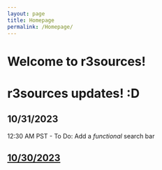 ```yaml
---
layout: page
title: Homepage
permalink: /Homepage/
---
```

# Welcome to r3sources!

# r3sources updates! :D
## 10/31/2023 
12:30 AM PST - To Do: Add a *functional* search bar
## [10/30/2023](../docs/_posts/2023-10-31-the-beginnings.md)
